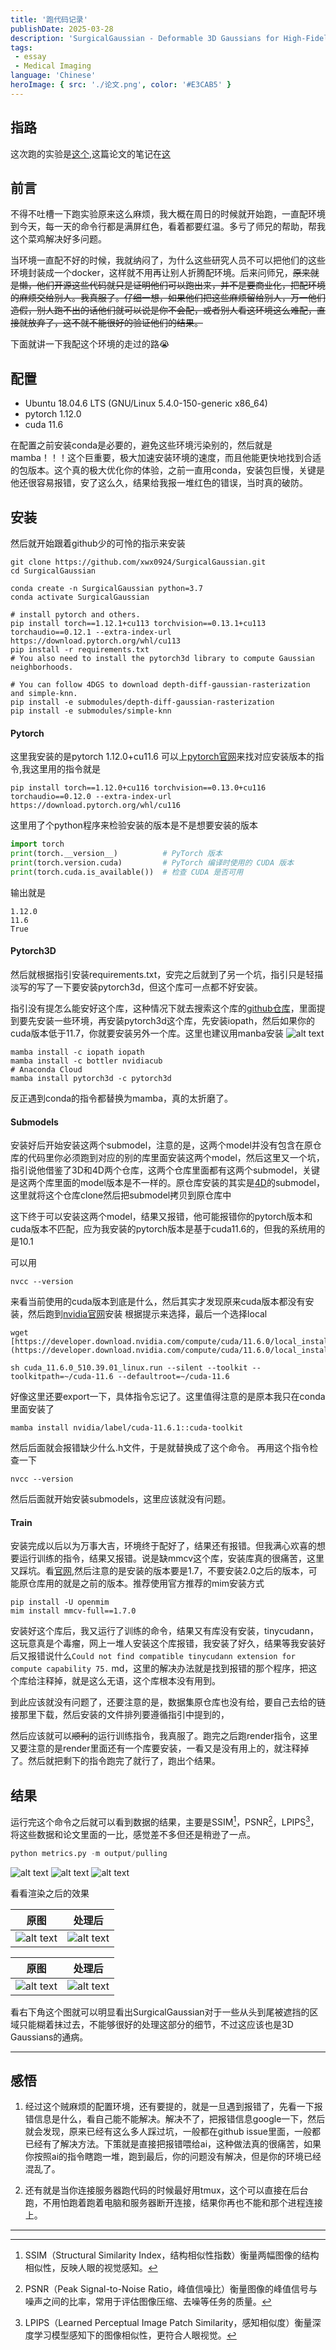 ```yaml
---
title: '跑代码记录'
publishDate: 2025-03-28
description: 'SurgicalGaussian - Deformable 3D Gaussians for High-Fidelity Surgical Scene Reconstruction'
tags:
 - essay
 - Medical Imaging
language: 'Chinese'
heroImage: { src: './论文.png', color: '#E3CAB5' }
---
```


## 指路
这次跑的实验是[这个](https://github.com/xwx0924/SurgicalGaussian?tab=readme-ov-file),这篇论文的笔记在[这](https://laurie-hxf.xyz/blog/论文笔记)

## 前言


不得不吐槽一下跑实验原来这么麻烦，我大概在周日的时候就开始跑，一直配环境到今天，每一天的命令行都是满屏红色，看着都要红温。多亏了师兄的帮助，帮我这个菜鸡解决好多问题。

当环境一直配不好的时候，我就纳闷了，为什么这些研究人员不可以把他们的这些环境封装成一个docker，这样就不用再让别人折腾配环境。后来问师兄，~~原来就是懒，他们开源这些代码就只是证明他们可以跑出来，并不是要商业化，把配环境的麻烦交给别人。我真服了。仔细一想，如果他们把这些麻烦留给别人，万一他们造假，别人跑不出的话他们就可以说是你不会配，或者别人看这环境这么难配，直接就放弃了，这不就不能很好的验证他们的结果。~~

下面就讲一下我配这个环境的走过的路😭

## 配置

- Ubuntu 18.04.6 LTS (GNU/Linux 5.4.0-150-generic x86_64)
- pytorch 1.12.0
- cuda 11.6

在配置之前安装conda是必要的，避免这些环境污染别的，然后就是mamba！！！这个巨重要，极大加速安装环境的速度，而且他能更快地找到合适的包版本。这个真的极大优化你的体验，之前一直用conda，安装包巨慢，关键是他还很容易报错，安了这么久，结果给我报一堆红色的错误，当时真的破防。

## 安装

然后就开始跟着github少的可怜的指示来安装

```shell
git clone https://github.com/xwx0924/SurgicalGaussian.git
cd SurgicalGaussian

conda create -n SurgicalGaussian python=3.7 
conda activate SurgicalGaussian

# install pytorch and others.
pip install torch==1.12.1+cu113 torchvision==0.13.1+cu113 torchaudio==0.12.1 --extra-index-url https://download.pytorch.org/whl/cu113
pip install -r requirements.txt
# You also need to install the pytorch3d library to compute Gaussian neighborhoods.

# You can follow 4DGS to download depth-diff-gaussian-rasterization and simple-knn.
pip install -e submodules/depth-diff-gaussian-rasterization  
pip install -e submodules/simple-knn
```

#### Pytorch

这里我安装的是pytorch 1.12.0+cu11.6 可以上[pytorch官网](https://pytorch.org/get-started/previous-versions/)来找对应安装版本的指令,我这里用的指令就是
```shell
pip install torch==1.12.0+cu116 torchvision==0.13.0+cu116 torchaudio==0.12.0 --extra-index-url https://download.pytorch.org/whl/cu116
```

这里用了个python程序来检验安装的版本是不是想要安装的版本

```python
import torch
print(torch.__version__)          # PyTorch 版本
print(torch.version.cuda)         # PyTorch 编译时使用的 CUDA 版本
print(torch.cuda.is_available())  # 检查 CUDA 是否可用
```

输出就是

```shell
1.12.0
11.6
True
```


#### Pytorch3D

然后就根据指引安装requirements.txt，安完之后就到了另一个坑，指引只是轻描淡写的写了一下要安装pytorch3d，但这个库可一点都不好安装。

指引没有提怎么能安好这个库，这种情况下就去搜索这个库的[github仓库](https://github.com/facebookresearch/pytorch3d/blob/main/INSTALL.md)，里面提到要先安装一些环境，再安装pytorch3d这个库，先安装iopath，然后如果你的cuda版本低于11.7，你就要安装另外一个库。这里也建议用manba安装
![alt text](./截屏2025-03-28%2021.45.40.png)

```shell
mamba install -c iopath iopath
mamba install -c bottler nvidiacub
# Anaconda Cloud
mamba install pytorch3d -c pytorch3d
```

反正遇到conda的指令都替换为mamba，真的太折磨了。

#### Submodels

安装好后开始安装这两个submodel，注意的是，这两个model并没有包含在原仓库的代码里你必须跑到对应的别的库里面安装这两个model，然后这里又一个坑，指引说他借鉴了3D和4D两个仓库，这两个仓库里面都有这两个submodel，关键是这两个库里面的model版本是不一样的。原仓库安装的其实是[4D](https://github.com/hustvl/4DGaussians)的submodel，这里就将这个仓库clone然后把submodel拷贝到原仓库中

这下终于可以安装这两个model，结果又报错，他可能报错你的pytorch版本和cuda版本不匹配，应为我安装的pytorch版本是基于cuda11.6的，但我的系统用的是10.1

可以用

```shell
nvcc --version
```

来看当前使用的cuda版本到底是什么，然后其实才发现原来cuda版本都没有安装，然后跑到[nvidia官网](https://developer.nvidia.com/cuda-11-6-0-download-archive)安装
根据提示来选择，最后一个选择local
```shell
wget [https://developer.download.nvidia.com/compute/cuda/11.6.0/local_installers/cuda_11.6.0_510.39.01_linux.run](https://developer.download.nvidia.com/compute/cuda/11.6.0/local_installers/cuda_11.6.0_510.39.01_linux.run)

sh cuda_11.6.0_510.39.01_linux.run --silent --toolkit --toolkitpath=~/cuda-11.6 --defaultroot=~/cuda-11.6
```

好像这里还要export一下，具体指令忘记了。这里值得注意的是原本我只在conda里面安装了

```shell
mamba install nvidia/label/cuda-11.6.1::cuda-toolkit
```

然后后面就会报错缺少什么.h文件，于是就替换成了这个命令。
再用这个指令检查一下
```shell
nvcc --version
```

然后后面就开始安装submodels，这里应该就没有问题。

#### Train

安装完成以后以为万事大吉，环境终于配好了，结果还有报错。但我满心欢喜的想要运行训练的指令，结果又报错。说是缺mmcv这个库，安装库真的很痛苦，这里又踩坑。看[官网](https://mmcv.readthedocs.io/zh-cn/2.x/get_started/installation.html),然后注意的是安装的版本要是1.7，不要安装2.0之后的版本，可能原仓库用的就是之前的版本。推荐使用官方推荐的mim安装方式

```shell
pip install -U openmim
mim install mmcv-full==1.7.0
```

安装好这个库后，我又运行了训练的命令，结果又有库没有安装，tinycudann，这玩意真是个毒瘤，网上一堆人安装这个库报错，我安装了好久，结果等我安装好后又报错说什么`Could not find compatible tinycudann extension for compute capability 75.`  md，这里的解决办法就是找到报错的那个程序，把这个库给注释掉，就是这么无语，这个库根本没有用到。

到此应该就没有问题了，还要注意的是，数据集原仓库也没有给，要自己去给的链接那里下载，然后安装的文件排列要遵循指引中提到的，

然后应该就可以~~顺利~~的运行训练指令，我真服了。跑完之后跑render指令，这里又要注意的是render里面还有一个库要安装，一看又是没有用上的，就注释掉了。然后就把剩下的指令跑完了就行了，跑出个结果。

## 结果

运行完这个命令之后就可以看到数据的结果，主要是SSIM[^1]，PSNR[^2]，LPIPS[^3]，将这些数据和论文里面的一比，感觉差不多但还是稍逊了一点。
```python
python metrics.py -m output/pulling
```

![alt text](./截屏2025-03-28%2023.57.42.png)
![alt text](./截屏2025-03-28%2023.55.54.png)
![alt text](./截屏2025-03-29%2012.16.00.png)

看看渲染之后的效果

| 原图                       | 处理后                  |
| ------------------------ | -------------------- |
| ![alt text](train00019.png) | ![alt text](00019.png) |

| 原图                       | 处理后                  |
| ------------------------ | -------------------- |
| ![alt text](00043.png) | ![alt text](11100043.png) |

看右下角这个图就可以明显看出SurgicalGaussian对于一些从头到尾被遮挡的区域只能糊着抹过去，不能够很好的处理这部分的细节，不过这应该也是3D Gaussians的通病。

---


## 感悟

1. 经过这个贼麻烦的配置环境，还有要提的，就是一旦遇到报错了，先看一下报错信息是什么，看自己能不能解决。解决不了，把报错信息google一下，然后就会发现，原来已经有这么多人踩过坑，一般都在github issue里面，一般都已经有了解决方法。下策就是直接把报错喂给ai，这种做法真的很痛苦，如果你按照ai的指令瞎跑一堆，跑到最后，你的问题没有解决，但是你的环境已经混乱了。

2. 还有就是当你连接服务器跑代码的时候最好用tmux，这个可以直接在后台跑，不用怕跑着跑着电脑和服务器断开连接，结果你再也不能和那个进程连接上。



[^1]:SSIM（Structural Similarity Index，结构相似性指数）衡量两幅图像的结构相似性，反映人眼的视觉感知。  


---

[^2]:PSNR（Peak Signal-to-Noise Ratio，峰值信噪比）衡量图像的峰值信号与噪声之间的比率，常用于评估图像压缩、去噪等任务的质量。  



[^3]:LPIPS（Learned Perceptual Image Patch Similarity，感知相似度）衡量深度学习模型感知下的图像相似性，更符合人眼视觉。  

